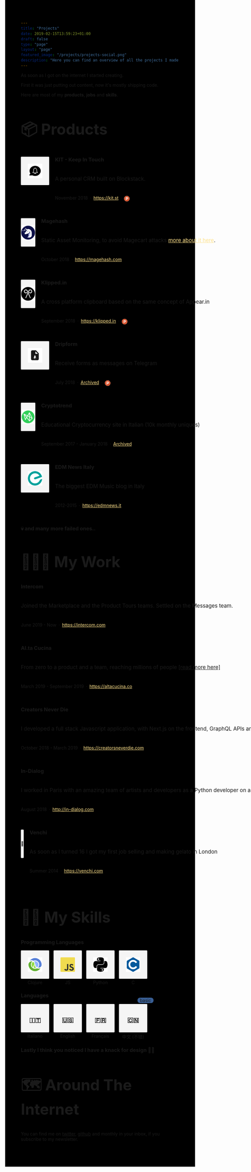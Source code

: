 ```yaml
---
title: "Projects"
date: 2019-02-15T13:59:23+01:00
draft: false
type: "page"
layout: "page"
featured_image: "/projects/projects-social.png"
description: "Here you can find an overview of all the projects I made over the years"
---
```


As soon as I got on the internet I started creating.

First it was just putting out content, now it's mostly shipping code.

Here are most of my **products**, **jobs** and **skills**.

<style>

.flex-l.justify-between.items-center.center{
    text-align:center;
}

a.f3.no-underline.white.dib{
    text-align: center;
    margin: 0 auto;
    float: none;
}

ul.pl0.mr2.mr3-ns.tr.mt1.pt3-l, footer.bottom-0.w-100.pa3, img.w-100{
    display: none;
}

body{
    width: 100wh;
	height: 90vh;
    background-color: black;
    overflow: hidden;
}

main.pb1{
    padding-bottom:0px;
    overflow-y: scroll;
    width: 100%;
    height: 100%;
    -webkit-overflow-scrolling: touch;
}



article.center.cf.pv5.ph3.ph4-ns.mw7{
        -webkit-animation: fadein 1s;; /* Safari, Chrome and Opera > 12.1 */
       -moz-animation: fadein 1s; /* Firefox < 16 */
        -ms-animation: fadein 1s; /* Internet Explorer */
         -o-animation: fadein 1s; /* Opera < 12.1 */
            animation: fadein 1s;
}

nav.pv3.ph3.ph4-ns{
    -webkit-animation: fadein 1s; /* Safari, Chrome and Opera > 12.1 */
       -moz-animation: fadein 1s; /* Firefox < 16 */
        -ms-animation: fadein 1s; /* Internet Explorer */
         -o-animation: fadein 1s; /* Opera < 12.1 */
            animation: fadein 1s;
}



@keyframes fadein {
    from { opacity: 0; }
    to   { opacity: 1; }
}
@-moz-keyframes fadein {
    from { opacity: 0; }
    to   { opacity: 1; }
}

@-webkit-keyframes fadein {
    from { opacity: 0; }
    to   { opacity: 1; }
}


@-webkit-keyframes reveal {
  0% {
    opacity: 0;
    -webkit-transform: translateY(100%);
       -moz-transform: translateY(100%);
         -o-transform: translateY(100%);
            transform: translateY(100%);
  }
  100% {
    opacity: 1;
    -webkit-transform: translateY(0);
       -moz-transform: translateY(0);
         -o-transform: translateY(0);
            transform: translateY(0);
  }
}

@-moz-keyframes reveal {
  0% {
    opacity: 0;
    -webkit-transform: translateY(100%);
       -moz-transform: translateY(100%);
         -o-transform: translateY(100%);
            transform: translateY(100%);
  }
  100% {
    opacity: 1;
    -webkit-transform: translateY(0);
       -moz-transform: translateY(0);
         -o-transform: translateY(0);
            transform: translateY(0);
  }
}

@-o-keyframes reveal {
  0% {
    opacity: 0;
    -webkit-transform: translateY(100%);
       -moz-transform: translateY(100%);
         -o-transform: translateY(100%);
            transform: translateY(100%);
  }
  100% {
    opacity: 1;
    -webkit-transform: translateY(0);
       -moz-transform: translateY(0);
         -o-transform: translateY(0);
            transform: translateY(0);
  }
}

@keyframes reveal {
  0% {
    opacity: 0;
    -webkit-transform: translateY(100%);
       -moz-transform: translateY(100%);
         -o-transform: translateY(100%);
            transform: translateY(100%);
  }
  100% {
    opacity: 1;
    -webkit-transform: translateY(0);
       -moz-transform: translateY(0);
         -o-transform: translateY(0);
            transform: translateY(0);
  }
}



a{
    border-color: #fee18b;
}

article {
    padding-top: 0.5rem !important;
}

.project-preview{
    display: flex;
    margin-bottom: 0.875rem;
}

.preview-logo{
    width: 90px;
    height: 90px;
    display: flex;
    -webkit-box-pack: center;
    justify-content: center;
    -webkit-box-align: center;
    align-items: center;
    background: rgb(245, 245, 245);
    border-radius: 2px;
    margin-right: 1.16667rem;
    img {
        width: 46px;
        height: 46px;
    }
}

.project{
    :not(:last-child) {
        margin-bottom: 2.625rem;
    }
}

.project-content-container{
    display: flex;
    flex-direction: column;
    align-items: flex-start;
    flex-shrink: 0;
}

.project-title-link {
    margin-bottom: 0.4375rem;
    text-decoration: none;
    border-bottom: none;
}

.project-title-link :hover, .project-title-link :focus, .project-title-link :active {
    color: white;
    text-decoration: none;
    transform: scale(1.05)
}

.project-title {
        margin: 0px;
        margin-block-start: 0px;
        margin-block-end: 0px;
        line-height: 1.1;
}

.project-description {
    font-size: 1.05rem;
    margin-bottom: 0.4375rem;
}

.project-meta {
    display: flex;
    flex-direction: row;
    -webkit-box-pack: start;
    justify-content: flex-start;
    flex-wrap: wrap;
    font-size: 14px;
}

.project-link {
    color: #fee18b !important;
    border-bottom: none;
}

.project-link:hover{
    text-decoration: underline;
    transform: scale(1.02);
    font-weight:600;
}


.logo{
    max-height: 60px;
    max-width: 60px !important;
}


h2.title {
    font-size: 3rem;
}

.skills {
    display: flex;
    flex-direction: row;
}


.skill{
    display: block;
    margin-right: 0.875rem;
}

.preview-skill{
    width: 90px;
    height: 90px;
    display: flex;
    -webkit-box-pack: center;
    justify-content: center;
    -webkit-box-align: center;
    align-items: center;
    background: rgb(245, 245, 245);
    border-radius: 2px;
    img {
        width: 46px;
        height: 46px;
    }
}

.skill-icon {
    max-height: 60px;
    max-width: 60px !important;
}

.skill-name {
    display: block;
    -webkit-box-pack: center;
    justify-content: center;
    -webkit-box-align: center;
    align-items: center;
    text-align: center;
    margin: 0px;
    margin-top: 0.2rem;
}

@media (max-width: 576px) {
    .project-preview {
        flex-direction: column;
        margin-bottom: 1rem;
    }

    .preview-logo{
        width: 100%;
        height: 70px;
    }

    .logo{
        height: 40px;
        width: 40px !important;
    }

    .project-content-container{
        margin-top: 1rem;
    }


    .preview-skill{
        width: 64px;
        height: 64px;
            img {
                width: 46px;
                height: 46px;
            }
        }

    .skill-icon {
        max-height: 45px;
        max-width: 45px !important;
    }

    .skill-name {
        font-size: 0.6em;
    }
}

.radius2 {
    border-radius: 2px;
}
.label {
    background-color: #385e94;
    border-radius: 8px;
    padding: 0 8px;
    float:right;
    margin: -20px;
    margin-left: -120px;
}

.nested-links a:hover{
    color:white;
}

img.project-social-icon{
    margin-top:2px;
    height:18px;
    width:18px;
    border-radius:100%;
}

a.project-social-icon-link{
    text-decoration: none !important;
    border: none !important;
}

</style>

<h2 class="title">📦 Products</h2>

<div class="projects">
    <div class="project">
        <div class="project-preview">
            <div class="preview-logo">
                <img src="/projects/kit.png" class="logo">
            </div>
            <div class="project-content-container">
                <a class="project-title-link" href="https://kit.st">
                  <h3 class="project-title">KIT - Keep In Touch</h3>
                </a>
                <div class="project-description">
                    A personal CRM built on Blockstack.
                </div>
                <div class="project-meta">
                    <div style="margin-right: 0.4375rem;">November 2018</div>
                    <div style="margin-right: 0.4375rem;">·</div>
                    <a href="https://kit.st" class="project-link" style="margin-right: 0.4375rem;">https://kit.st</a>
                    <div style="margin-right: 0.4375rem;">·</div>
                    <a href="https://www.producthunt.com/posts/keep-in-touch" class="project-social-icon-link">
                        <img src="/projects/ph.png" class="project-social-icon"/>
                    </a>
                </div>
            </div>
        </div>
    </div>
    <div class="project">
        <div class="project-preview">
            <div class="preview-logo">
                <img src="/projects/magehash.png" class="logo">
            </div>
            <div class="project-content-container">
                <a class="project-title-link" href="https://magehash.com">
                  <h3 class="project-title">Magehash</h3>
                </a>
                <div class="project-description">
                    Static Asset Monitoring, to avoid Magecart attacks <a href="/magecart" class="project-link">more about it here</a>.
                </div>
                <div class="project-meta">
                    <div style="margin-right: 0.4375rem;">October 2018</div>
                    <div style="margin-right: 0.4375rem;">·</div>
                    <a href="https://magehash.com" class="project-link">https://magehash.com</a>
                </div>
            </div>
        </div>
    </div>
    <div class="project">
        <div class="project-preview">
            <div class="preview-logo">
                <img src="/projects/klippedin.png" class="logo">
            </div>
            <div class="project-content-container">
                <a class="project-title-link" href="https://klipped.in">
                  <h3 class="project-title">Klipped.in</h3>
                </a>
                <div class="project-description">
                    A cross platform clipboard based on the same concept of Appear.in
                </div>
                <div class="project-meta">
                    <div style="margin-right: 0.4375rem;">September 2018</div>
                    <div style="margin-right: 0.4375rem;">·</div>
                    <a href="https://klipped.in" class="project-link" style="margin-right: 0.4375rem;">https://klipped.in</a>
                    <div style="margin-right: 0.4375rem;">·</div>
                    <a href="https://www.producthunt.com/posts/klipped-in" class="project-social-icon-link">
                        <img src="/projects/ph.png" class="project-social-icon"/>
                    </a>
                </div>
            </div>
        </div>
    </div>
    <div class="project">
        <div class="project-preview">
            <div class="preview-logo">
                <img src="/projects/dripform.png" class="logo">
            </div>
            <div class="project-content-container">
                <a class="project-title-link" href="https://www.producthunt.com/posts/dripform">
                  <h3 class="project-title">Dripform</h3>
                </a>
                <div class="project-description">
                    Receive forms as messages on Telegram
                </div>
                <div class="project-meta">
                    <div style="margin-right: 0.4375rem;">July 2018</div>
                    <div style="margin-right: 0.4375rem;">·</div>
                    <a href="https://www.producthunt.com/posts/dripform" class="project-link" style="margin-right: 0.4375rem;">Archived</a>
                    <div style="margin-right: 0.4375rem;">·</div>
                    <a href="https://www.producthunt.com/posts/dripform" class="project-social-icon-link">
                        <img src="/projects/ph.png" class="project-social-icon"/>
                    </a>
                </div>
            </div>
        </div>
    </div>
    <div class="project">
        <div class="project-preview">
            <div class="preview-logo">
                <img src="/projects/cryptotrend.png" class="logo">
            </div>
            <div class="project-content-container">
                <a class="project-title-link" href="https://web.archive.org/web/20180426034700/http://cryptotrend.it/">
                  <h3 class="project-title">Cryptotrend</h3>
                </a>
                <div class="project-description">
                    Educational Cryptocurrency site in Italian (10k monthly uniques)
                </div>
                <div class="project-meta">
                    <div style="margin-right: 0.4375rem;">September 2017 - January 2018</div>
                    <div style="margin-right: 0.4375rem;">·</div>
                    <a href="https://web.archive.org/web/20180426034700/http://cryptotrend.it/" class="project-link"> Archived</a>
                </div>
            </div>
        </div>
    </div>
    <div class="project">
        <div class="project-preview">
            <div class="preview-logo">
                <img src="/projects/edmnews.png" class="logo">
            </div>
            <div class="project-content-container">
                <a class="project-title-link" href="https://edmnews.it">
                  <h3 class="project-title">EDM News Italy</h3>
                </a>
                <div class="project-description">
                    The biggest EDM Music blog in Italy
                </div>
                <div class="project-meta">
                    <div style="margin-right: 0.4375rem;">2012-2015</div>
                    <div style="margin-right: 0.4375rem;">·</div>
                    <a href="https://web.archive.org/web/20160430172559/http://edmnews.it/" class="project-link" >https://edmnews.it</a>
                </div>
            </div>
        </div>
    </div>
    <div class="project">
        <div class="project-preview">
                  <h3 class="project-title">💀 and many more failed ones..</h3>
        </div>
    </div>
</div>

<h2 class="title">👨🏼‍💻 My Work</h2>


<div class="projects">
    <div class="project">
        <div class="project-preview">
            <div class="project-content-container">
                <a class="project-title-link" href="https://intercom.com">
                  <h3 class="project-title">Intercom</h3>
                </a>
                <div class="project-description">
                    Joined the Marketplace and the Product Tours teams. Settled on the Messages team.
                </div>
                <div class="project-meta">
                    <div style="margin-right: 0.4375rem;">June 2019 - Now</div>
                    <div style="margin-right: 0.4375rem;">·</div>
                    <a href="https://intercom.com" class="project-link" style="margin-right: 0.4375rem;">https://intercom.com</a>
                </div>
            </div>
        </div>
    </div>
    <div class="project">
        <div class="project-preview">
            <div class="project-content-container">
                <a class="project-title-link" href="https://altacucina.co">
                  <h3 class="project-title">Al.ta Cucina</h3>
                </a>
                <div class="project-description">
                    From zero to a product and a team, reaching millions of people <a href="https://ferrucc.io/posts/altacucina/">[read more here]</a>
                </div>
                <div class="project-meta">
                    <div style="margin-right: 0.4375rem;">March 2019 - September 2019</div>
                    <div style="margin-right: 0.4375rem;">·</div>
                    <a href="https://altacucina.co" class="project-link" style="margin-right: 0.4375rem;">https://altacucina.co</a>
                </div>
            </div>
        </div>
    </div>
    <div class="project">
        <div class="project-preview">
            <div class="project-content-container">
                <a class="project-title-link" href="https://creatorsneverdie.com">
                  <h3 class="project-title">Creators Never Die</h3>
                </a>
                <div class="project-description">
                    I developed a full stack Javascript application, with Next.js on the frontend, GraphQL APIs and Adonis JS on the backend.
                </div>
                <div class="project-meta">
                    <div style="margin-right: 0.4375rem;">October 2018 - March 2019</div>
                    <div style="margin-right: 0.4375rem;">·</div>
                    <a href="https://creatorsneverdie.com" class="project-link" style="margin-right: 0.4375rem;">https://creatorsneverdie.com</a>
                </div>
            </div>
        </div>
    </div>
    <div class="project">
        <div class="project-preview">
            <div class="project-content-container">
                <a class="project-title-link" href="http://in-dialog.com">
                  <h3 class="project-title">In-Dialog</h3>
                </a>
                <div class="project-description">
                    I worked in Paris with an amazing team of artists and developers as a Python developer on an art installation.
                </div>
                <div class="project-meta">
                    <div style="margin-right: 0.4375rem;">August 2018</div>
                    <div style="margin-right: 0.4375rem;">·</div>
                    <a href="http://in-dialog.com" class="project-link">http://in-dialog.com</a>
                </div>
            </div>
        </div>
    </div>
    <div class="project">
        <div class="project-preview">
            <div class="preview-logo">
                <p class="f1">🍦</p>
            </div>
            <div class="project-content-container">
                <a class="project-title-link" href="https://venchi.com">
                  <h3 class="project-title">Venchi</h3>
                </a>
                <div class="project-description">
                    As soon as I turned 16 I got my first job selling and making gelato in London
                </div>
                <div class="project-meta">
                    <div style="margin-right: 0.4375rem;">Summer 2014</div>
                    <div style="margin-right: 0.4375rem;">·</div>
                    <a href="https://venchi.com" class="project-link">https://venchi.com</a>
                </div>
            </div>
        </div>
    </div>
</div>


<h2 class="title">🤹‍♂️ My Skills</h2>

<h3>Programming Languages</h3>
<div class="skills">
    <div class="skill">
        <div class="preview-skill">
            <img src="/projects/clj.png" class="skill-icon"/>
        </div>
        <p class="skill-name">Clojure</p>
    </div>
    <div class="skill">
        <div class="preview-skill">
            <img src="/projects/js.png" class="radius2"/>
        </div>
        <p class="skill-name">JS</p>
    </div>
    <div class="skill">
        <div class="preview-skill">
            <img src="/projects/py.png" class="skill-icon"/>
        </div>
        <p class="skill-name">Python</p>
    </div>
    <div class="skill">
        <div class="preview-skill">
            <img src="/projects/c.png" class="skill-icon"/>
        </div>
        <p class="skill-name">C</p>
    </div>
</div>

<h3>Languages</h3>

<div class="skills">
    <div class="skill">
        <div class="preview-skill">
            <h2>🇮🇹</h2>
        </div>
        <p class="skill-name">Italiano</p>
    </div>
    <div class="skill">
        <div class="preview-skill">
            <h2>🇺🇸</h2>
        </div>
        <p class="skill-name">English</p>
    </div>
    <div class="skill">
        <div class="preview-skill">
            <h2>🇫🇷</h2>
        </div>
        <p class="skill-name">Français</p>
    </div>
    <div class="skill">
        <span class="label">basic</span>
        <div class="preview-skill">
            <h2>🇨🇳</h2>
        </div>
        <p class="skill-name">中文 (不错)</p>
    </div>
</div>

<h3>Lastly I think you noticed I have a knack for design 👨‍🎨</h3>

<h2 class="title">🗺 Around The Internet</h2>

You can find me on [twitter](https://twitter.com/0xferruccio), [github](https://github.com/ferrucc-io) and monthly in your inbox, if you subscribe to my newsletter.
